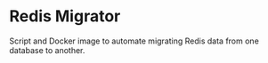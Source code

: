 # Redis Migrator

Script and Docker image to automate migrating Redis data from one database to another.